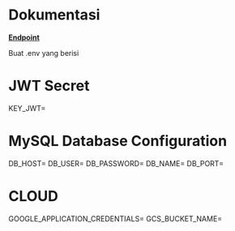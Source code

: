 # Dokumentasi
**[Endpoint](https://documenter.getpostman.com/view/34827171/2sAYJ9Ae6N)**

Buat .env yang berisi

# JWT Secret
KEY_JWT=

# MySQL Database Configuration
DB_HOST=
DB_USER=
DB_PASSWORD=
DB_NAME=
DB_PORT=

# CLOUD
GOOGLE_APPLICATION_CREDENTIALS=
GCS_BUCKET_NAME=